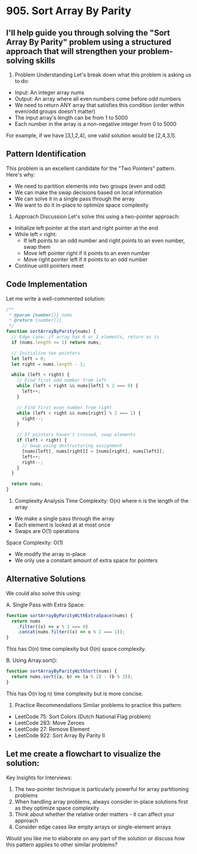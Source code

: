 # **905. Sort Array By Parity**

## I'll help guide you through solving the "Sort Array By Parity" problem using a structured approach that will strengthen your problem-solving skills

1. Problem Understanding
   Let's break down what this problem is asking us to do:

- Input: An integer array nums
- Output: An array where all even numbers come before odd numbers
- We need to return ANY array that satisfies this condition (order within even/odd groups doesn't matter)
- The input array's length can be from 1 to 5000
- Each number in the array is a non-negative integer from 0 to 5000

For example, if we have [3,1,2,4], one valid solution would be [2,4,3,1].

## **Pattern Identification**

This problem is an excellent candidate for the "Two Pointers" pattern. Here's why:

- We need to partition elements into two groups (even and odd)
- We can make the swap decisions based on local information
- We can solve it in a single pass through the array
- We want to do it in-place to optimize space complexity

1. Approach Discussion
   Let's solve this using a two-pointer approach:

- Initialize left pointer at the start and right pointer at the end
- While left < right:
  - If left points to an odd number and right points to an even number, swap them
  - Move left pointer right if it points to an even number
  - Move right pointer left if it points to an odd number
- Continue until pointers meet

## **Code Implementation**

Let me write a well-commented solution:

```javascript
/**
 * @param {number[]} nums
 * @return {number[]}
 */
function sortArrayByParity(nums) {
  // Edge case: if array has 0 or 1 elements, return as is
  if (nums.length <= 1) return nums;

  // Initialize two pointers
  let left = 0;
  let right = nums.length - 1;

  while (left < right) {
    // Find first odd number from left
    while (left < right && nums[left] % 2 === 0) {
      left++;
    }

    // Find first even number from right
    while (left < right && nums[right] % 2 === 1) {
      right--;
    }

    // If pointers haven't crossed, swap elements
    if (left < right) {
      // Swap using destructuring assignment
      [nums[left], nums[right]] = [nums[right], nums[left]];
      left++;
      right--;
    }
  }

  return nums;
}
```

1. Complexity Analysis
   Time Complexity: O(n) where n is the length of the array

- We make a single pass through the array
- Each element is looked at at most once
- Swaps are O(1) operations

Space Complexity: O(1)

- We modify the array in-place
- We only use a constant amount of extra space for pointers

## **Alternative Solutions**

We could also solve this using:

A. Single Pass with Extra Space:

```javascript
function sortArrayByParityWithExtraSpace(nums) {
  return nums
    .filter((x) => x % 2 === 0)
    .concat(nums.filter((x) => x % 2 === 1));
}
```

This has O(n) time complexity but O(n) space complexity.

B. Using Array.sort():

```javascript
function sortArrayByParityWithSort(nums) {
  return nums.sort((a, b) => (a % 2) - (b % 2));
}
```

This has O(n log n) time complexity but is more concise.

1. Practice Recommendations
   Similar problems to practice this pattern:

- LeetCode 75: Sort Colors (Dutch National Flag problem)
- LeetCode 283: Move Zeroes
- LeetCode 27: Remove Element
- LeetCode 922: Sort Array By Parity II

## **Let me create a flowchart to visualize the solution:**

Key Insights for Interviews:

1. The two-pointer technique is particularly powerful for array partitioning problems
2. When handling array problems, always consider in-place solutions first as they optimize space complexity
3. Think about whether the relative order matters - it can affect your approach
4. Consider edge cases like empty arrays or single-element arrays

Would you like me to elaborate on any part of the solution or discuss how this pattern applies to other similar problems?
